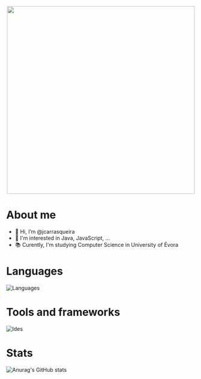 <div id="header" align="center">
  <img src="https://media.giphy.com/media/Qo2dupDib32rkTY4hX/giphy.gif" width="500"/>
</div>

# About me
- 👋 Hi, I’m @jcarrasqueira
- 👀 I'm interested in Java, JavaScript, ...
- 📚 Curently, I'm studying Computer Science in University of Évora 

# Languages
![Languages](https://skills.thijs.gg/icons?i=c,c#,java,py,js,html,css,postgres,svg,markdown,latex,kotlin)

# Tools and frameworks
![Ides](https://skills.thijs.gg/icons?i=idea,vscode,postman,linux,git,maven,gradle,spring,dotnet)

# Stats
![Anurag's GitHub stats](https://github-readme-stats-sigma-five.vercel.app/api?username=jcondeco207&count_private=true&show_icons=true&theme=tokyonight)

